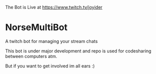 The Bot is Live at https://www.twitch.tv/joyider

# NorseMultiBot
A twitch bot for managing your stream chats

This bot is under major development and repo is used for codesharing
between computers atm.

But if you want to get involved im all ears :)

